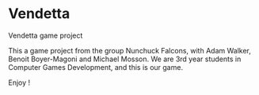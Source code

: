 # Vendetta
Vendetta game project

This a game project from the group Nunchuck Falcons, with Adam Walker, Benoit Boyer-Magoni and Michael Mosson.
We are 3rd year students in Computer Games Development, and this is our game.

Enjoy !
